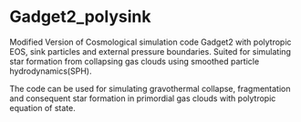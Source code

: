 # Gadget2_polysink

Modified Version of Cosmological simulation code Gadget2 with polytropic EOS, sink particles and external pressure boundaries. Suited for simulating star formation from collapsing gas clouds using smoothed particle hydrodynamics(SPH). 

The code can be used for simulating gravothermal collapse, fragmentation and consequent star formation in primordial gas clouds with polytropic equation of state. 
